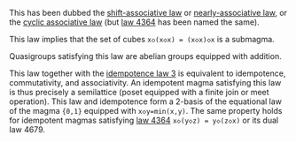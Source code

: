 This has been dubbed the [shift-associative
law](https://arxiv.org/pdf/2408.07078) or [nearly-associative
law](https://arxiv.org/pdf/2409.00390), or the [cyclic associative law](https://arxiv.org/abs/1007.2285) (but [law 4364](https://teorth.github.io/equational_theories/implications/?4364) has been named the same).

This law implies that the set of cubes `x◇(x◇x) = (x◇x)◇x` is a submagma.

Quasigroups satisfying this law are abelian groups equipped with addition.

This law together with the [idempotence law 3](https://teorth.github.io/equational_theories/implications/?3) is equivalent to idempotence, commutativity, and associativity.  An idempotent magma satisfying this law is thus precisely a semilattice (poset equipped with a finite join or meet operation).  This law and idempotence form a 2-basis of the equational law of the magma `{0,1}` equipped with `x◇y=min(x,y)`.  The same property holds for idempotent magmas satisfying [law 4364](https://teorth.github.io/equational_theories/implications/?4364) `x◇(y◇z) = y◇(z◇x)` or its dual law 4679.
